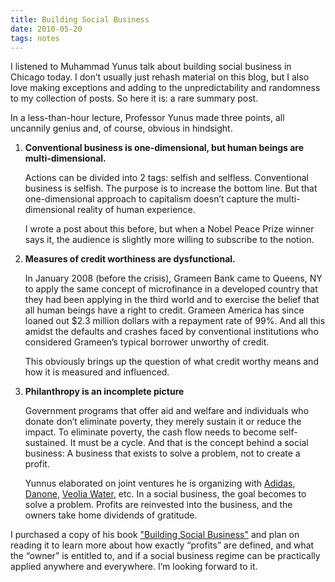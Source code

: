 ```yaml
---
title: Building Social Business
date: 2010-05-20
tags: notes
---
```


I listened to Muhammad Yunus talk about building social business in Chicago today. I don’t usually
just rehash material on this blog, but I also love making exceptions and adding to the
unpredictability and randomness to my collection of posts. So here it is: a rare summary post.

In a less-than-hour lecture, Professor Yunus made three points, all uncannily genius and, of course,
obvious in hindsight.

1. **Conventional business is one-dimensional, but human beings are multi-dimensional.**

    Actions can be divided into 2 tags: selfish and selfless. Conventional business is selfish.
    The purpose is to increase the bottom line. But that one-dimensional approach to capitalism
    doesn’t capture the multi-dimensional reality of human experience.

    I wrote a post about this before, but when a Nobel Peace Prize winner says it, the audience is
    slightly more willing to subscribe to the notion.

1. **Measures of credit worthiness are dysfunctional.**

    In January 2008 (before the crisis), Grameen Bank came to Queens, NY to apply the same concept
    of microfinance in a developed country that they had been applying in the third world and to
    exercise the belief that all human beings have a right to credit. Grameen America has since
    loaned out $2.3 million dollars with a repayment rate of 99%. And all this amidst the defaults
    and crashes faced by conventional institutions who considered Grameen’s typical borrower
    unworthy of credit.

    This obviously brings up the question of what credit worthy means and how it is measured and
    influenced.

1. **Philanthropy is an incomplete picture**

    Government programs that offer aid and welfare and individuals who donate don’t eliminate poverty,
    they merely sustain it or reduce the impact. To eliminate poverty, the cash flow needs to become
    self-sustained. It must be a cycle. And that is the concept behind a social business: A business
    that exists to solve a problem, not to create a profit.

    Yunnus elaborated on joint ventures he is organizing with [Adidas][1], [Danone][2],
    [Veolia Water][3], etc. In a social business, the goal becomes to solve a problem. Profits are
    reinvested into the business, and the owners take home dividends of gratitude.

I purchased a copy of his book ["Building Social Business"][4] and plan on reading it to learn more
about how exactly “profits” are defined, and what the “owner” is entitled to, and if a social
business regime can be practically applied anywhere and everywhere. I’m looking forward to it.

[1]: http://blog.taragana.com/business/2010/03/21/new-footprint-for-bangladeshs-grameen-adidas-shoes-43632/
[2]: http://www.grameen-info.org/dialogue/dialogue63/regularfl2.html
[3]: http://www.veoliawater.com/press/Headlines/2121,bangladesh.htm
[4]: http://www.amazon.com/Building-Social-Business-Capitalism-Humanitys/dp/1586488244
